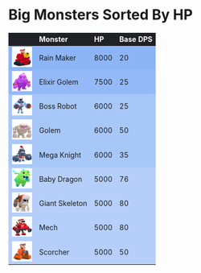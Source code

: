 # Big Monsters Sorted By HP

<style>
    .heatMap {
        width: 100%;
        text-align: left;
    }
    .heatMap th {
        word-wrap: break-word;
        text-align: left;
        color: white;
        background: #202127;
    }
    .heatMap tr:nth-child(1) { background: rgba(66, 133, 244, 0.60); }
    .heatMap tr:nth-child(2) { background: rgba(66, 133, 244, 0.56); }
    .heatMap tr:nth-child(3) { background: rgba(66, 133, 244, 0.45); }
    .heatMap tr:nth-child(4) { background: rgba(66, 133, 244, 0.45); }
    .heatMap tr:nth-child(5) { background: rgba(66, 133, 244, 0.45); }
    .heatMap tr:nth-child(6) { background: rgba(66, 133, 244, 0.38); }
    .heatMap tr:nth-child(7) { background: rgba(66, 133, 244, 0.38); }
    .heatMap tr:nth-child(8) { background: rgba(66, 133, 244, 0.38); }
    .heatMap tr:nth-child(9) { background: rgba(66, 133, 244, 0.38); }
</style>

<div class="heatMap">

|   | Monster | HP | Base DPS | 
| -- | -- | -- | -- |
| <img src="../assets/sb_enemies_1_rain-maker.png"  width="40" height="40" /> | Rain Maker | 8000 | 20 |
| <img src="../assets/sb_enemies_1_elixir-golem.png"  width="40" height="40" /> | Elixir Golem | 7500 | 25 |
| <img src="../assets/sb_enemies_1_boss-robot.png"  width="40" height="40" /> | Boss Robot | 6000 | 25 |
| <img src="../assets/sb_enemies_1_golem.png"  width="40" height="40" /> | Golem | 6000 | 50 |
| <img src="../assets/sb_enemies_1_mega-knight.png"  width="40" height="40" /> | Mega Knight | 6000 | 35 |
| <img src="../assets/sb_enemies_1_baby-dragon.png"  width="40" height="40" /> | Baby Dragon | 5000 | 76 |
| <img src="../assets/sb_enemies_1_giant-skeleton.png"  width="40" height="40" /> | Giant Skeleton | 5000 | 80 |
| <img src="../assets/sb_enemies_1_mech.png"  width="40" height="40" /> | Mech | 5000 | 80 |
| <img src="../assets/sb_enemies_1_scorcher.png"  width="40" height="40" /> | Scorcher | 5000 | 50 |

</div>